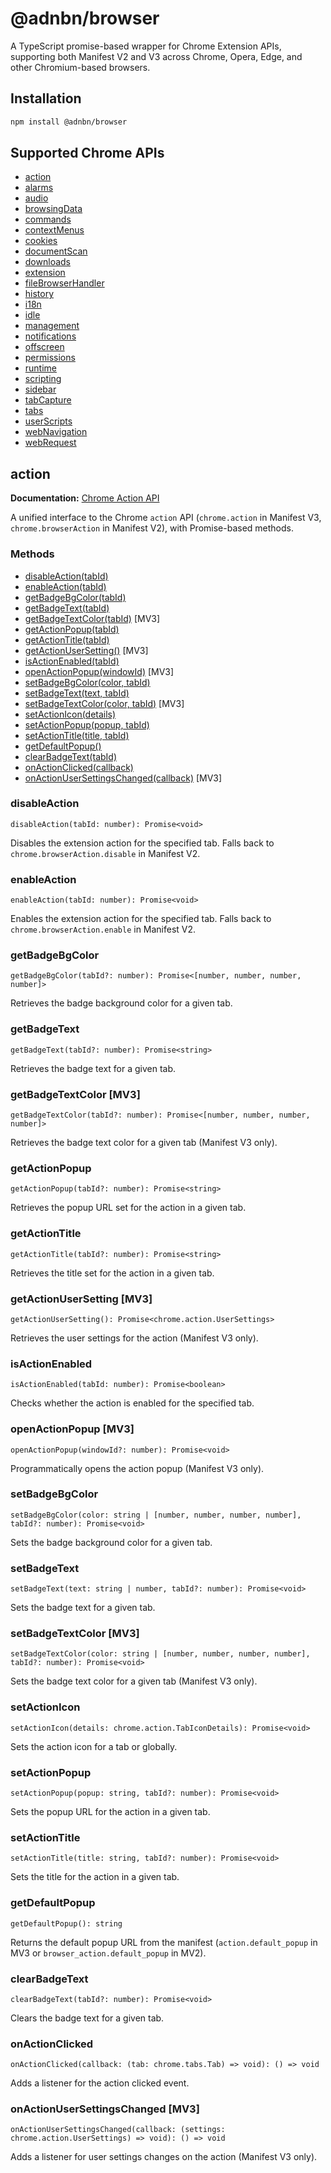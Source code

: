 # @adnbn/browser

A TypeScript promise-based wrapper for Chrome Extension APIs, supporting both Manifest V2 and V3 across Chrome, Opera, Edge, and other Chromium-based browsers.

## Installation

```bash
npm install @adnbn/browser
```

## Supported Chrome APIs

- [action](#action)
- [alarms](#alarms)
- [audio](#audio)
- [browsingData](#browsingdata)
- [commands](#commands)
- [contextMenus](#contextmenus)
- [cookies](#cookies)
- [documentScan](#documentscan)
- [downloads](#downloads)
- [extension](#extension)
- [fileBrowserHandler](#filebrowserhandler)
- [history](#history)
- [i18n](#i18n)
- [idle](#idle)
- [management](#management)
- [notifications](#notifications)
- [offscreen](#offscreen)
- [permissions](#permissions)
- [runtime](#runtime)
- [scripting](#scripting)
- [sidebar](#sidebar)
- [tabCapture](#tabcapture)
- [tabs](#tabs)
- [userScripts](#userscripts)
- [webNavigation](#webnavigation)
- [webRequest](#webrequest)

<a name="action"></a>
## action

**Documentation:** [Chrome Action API](https://developer.chrome.com/docs/extensions/reference/action)

A unified interface to the Chrome `action` API (`chrome.action` in Manifest V3, `chrome.browserAction` in Manifest V2), with Promise-based methods.

### Methods

- [disableAction(tabId)](#disableAction)
- [enableAction(tabId)](#enableAction)
- [getBadgeBgColor(tabId)](#getBadgeBgColor)
- [getBadgeText(tabId)](#getBadgeText)
- [getBadgeTextColor(tabId)](#getBadgeTextColor) [MV3]
- [getActionPopup(tabId)](#getActionPopup)
- [getActionTitle(tabId)](#getActionTitle)
- [getActionUserSetting()](#getActionUserSetting) [MV3]
- [isActionEnabled(tabId)](#isActionEnabled)
- [openActionPopup(windowId)](#openActionPopup) [MV3]
- [setBadgeBgColor(color, tabId)](#setBadgeBgColor)
- [setBadgeText(text, tabId)](#setBadgeText)
- [setBadgeTextColor(color, tabId)](#setBadgeTextColor) [MV3]
- [setActionIcon(details)](#setActionIcon)
- [setActionPopup(popup, tabId)](#setActionPopup)
- [setActionTitle(title, tabId)](#setActionTitle)
- [getDefaultPopup()](#getDefaultPopup)
- [clearBadgeText(tabId)](#clearBadgeText)
- [onActionClicked(callback)](#onActionClicked)
- [onActionUserSettingsChanged(callback)](#onActionUserSettingsChanged) [MV3]

<a name="disableAction"></a>
### disableAction

```
disableAction(tabId: number): Promise<void>
```

Disables the extension action for the specified tab. Falls back to `chrome.browserAction.disable` in Manifest V2.

<a name="enableAction"></a>
### enableAction

```
enableAction(tabId: number): Promise<void>
```

Enables the extension action for the specified tab. Falls back to `chrome.browserAction.enable` in Manifest V2.

<a name="getBadgeBgColor"></a>
### getBadgeBgColor

```
getBadgeBgColor(tabId?: number): Promise<[number, number, number, number]>
```

Retrieves the badge background color for a given tab.

<a name="getBadgeText"></a>
### getBadgeText

```
getBadgeText(tabId?: number): Promise<string>
```

Retrieves the badge text for a given tab.

<a name="getBadgeTextColor"></a>
### getBadgeTextColor [MV3]

```
getBadgeTextColor(tabId?: number): Promise<[number, number, number, number]>
```

Retrieves the badge text color for a given tab (Manifest V3 only).

<a name="getActionPopup"></a>
### getActionPopup

```
getActionPopup(tabId?: number): Promise<string>
```

Retrieves the popup URL set for the action in a given tab.

<a name="getActionTitle"></a>
### getActionTitle

```
getActionTitle(tabId?: number): Promise<string>
```

Retrieves the title set for the action in a given tab.

<a name="getActionUserSetting"></a>
### getActionUserSetting [MV3]

```
getActionUserSetting(): Promise<chrome.action.UserSettings>
```

Retrieves the user settings for the action (Manifest V3 only).

<a name="isActionEnabled"></a>
### isActionEnabled

```
isActionEnabled(tabId: number): Promise<boolean>
```

Checks whether the action is enabled for the specified tab.

<a name="openActionPopup"></a>
### openActionPopup [MV3]

```
openActionPopup(windowId?: number): Promise<void>
```

Programmatically opens the action popup (Manifest V3 only).

<a name="setBadgeBgColor"></a>
### setBadgeBgColor

```
setBadgeBgColor(color: string | [number, number, number, number], tabId?: number): Promise<void>
```

Sets the badge background color for a given tab.

<a name="setBadgeText"></a>
### setBadgeText

```
setBadgeText(text: string | number, tabId?: number): Promise<void>
```

Sets the badge text for a given tab.

<a name="setBadgeTextColor"></a>
### setBadgeTextColor [MV3]

```
setBadgeTextColor(color: string | [number, number, number, number], tabId?: number): Promise<void>
```

Sets the badge text color for a given tab (Manifest V3 only).

<a name="setActionIcon"></a>
### setActionIcon

```
setActionIcon(details: chrome.action.TabIconDetails): Promise<void>
```

Sets the action icon for a tab or globally.

<a name="setActionPopup"></a>
### setActionPopup

```
setActionPopup(popup: string, tabId?: number): Promise<void>
```

Sets the popup URL for the action in a given tab.

<a name="setActionTitle"></a>
### setActionTitle

```
setActionTitle(title: string, tabId?: number): Promise<void>
```

Sets the title for the action in a given tab.

<a name="getDefaultPopup"></a>
### getDefaultPopup

```
getDefaultPopup(): string
```

Returns the default popup URL from the manifest (`action.default_popup` in MV3 or `browser_action.default_popup` in MV2).

<a name="clearBadgeText"></a>
### clearBadgeText

```
clearBadgeText(tabId?: number): Promise<void>
```

Clears the badge text for a given tab.

<a name="onActionClicked"></a>
### onActionClicked

```
onActionClicked(callback: (tab: chrome.tabs.Tab) => void): () => void
```

Adds a listener for the action clicked event.

<a name="onActionUserSettingsChanged"></a>
### onActionUserSettingsChanged [MV3]

```
onActionUserSettingsChanged(callback: (settings: chrome.action.UserSettings) => void): () => void
```

Adds a listener for user settings changes on the action (Manifest V3 only).